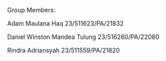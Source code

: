 Group Members:

Adam Maulana Haq               23/511623/PA/21832

Daniel Winston Mandea Tulung   23/516260/PA/22080

Rindra Adriansyah              23/511559/PA/21820
